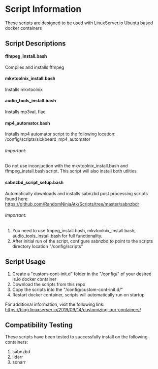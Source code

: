 # Script Information
These scripts are designed to be used with LinuxServer.io Ubuntu based docker containers

## Script Descriptions

#### ffmpeg_install.bash
Compiles and installs ffmpeg

#### mkvtoolnix_install.bash
Installs mkvtoolnix

#### audio_tools_install.bash
Installs mp3val, flac

#### mp4_automator.bash
Installs mp4 automator script to the following location: /config/scripts/sickbeard_mp4_automator<br />
###### Important:
Do not use inconjuction with the mkvtoolnix_install.bash and ffmpeg_install.bash script. This script will also install both utlities

#### sabnzbd_script_setup.bash
Automatically downloads and installs sabnzbd post processing scripts found here: https://github.com/RandomNinjaAtk/Scripts/tree/master/sabnzbdr<br />
###### Important:
1. You need to use fmpeg_install.bash, mkvtoolnix_install.bash, audio_tools_install.bash for full functionality. 
2. After initial run of the script, configure sabnzbd to point to the scripts directory location "/config/scripts"

## Script Usage

1. Create a "custom-cont-init.d" folder in the "/config/" of your desired ls.io docker container
1. Download the scripts from this repo
1. Copy the scripts into the "/config/custom-cont-init.d/"
1. Restart docker container, scripts will automatically run on startup

For additional information, visit the following link:
https://blog.linuxserver.io/2019/09/14/customizing-our-containers/

## Compatibility Testing
These scripts have been tested to successfully install on the following containers:

1. sabnzbd
1. lidarr
1. sonarr
